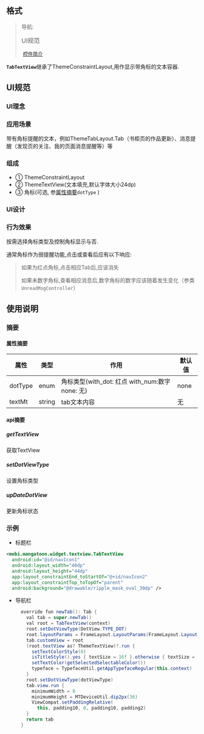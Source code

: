 ## 格式

>导航:
>
><font size="3">UI规范</font> 
>
>​	<font size="2">[控件简介](#UI理念)</font> 

<b>`TabTextView`</b>继承了ThemeConstraintLayout,用作显示带角标的文本容器.

## UI规范

### UI理念

### 应用场景

带有角标提醒的文本，例如ThemeTabLayout.Tab（书柜页的作品更新）、消息提醒（发现页的关注、我的页面消息提醒等）等

### 组成

- ① ThemeConstraintLayout
- ② ThemeTextView(文本填充,默认字体大小24dp)
- ③ 角标(可选, 参[属性摘要](####属性摘要)`dotType` )

### UI设计

### 行为效果

按需选择角标类型及控制角标显示与否.

通常角标作为弱提醒功能,点击或查看后应有以下响应:

> 如果为红点角标,点击相应Tab后,应该消失
>
> 如果未数字角标,查看相应消息后,数字角标的数字应该随着发生变化（参类`UnreadMsgController`）

## 使用说明

### 摘要

#### 属性摘要

| 属性    | 类型   | 作用                                               | 默认值 |
| ------- | ------ | -------------------------------------------------- | ------ |
| dotType | enum   | 角标类型(with_dot: 红点   with_num:数字  none: 无) | none   |
| textMt  | string | tab文本内容                                        | 无     |

#### api摘要

##### getTextView

获取TextView

##### setDotViewType

设置角标类型

##### upDateDotView

更新角标状态

### 示例

+ 标题栏

```xml
<mobi.mangatoon.widget.textview.TabTextView
  android:id="@id/navIcon1"
  android:layout_width="40dp"
  android:layout_height="44dp"
  app:layout_constraintEnd_toStartOf="@+id/navIcon2"
  app:layout_constraintTop_toTopOf="parent"
  android:background="@drawable/ripple_mask_oval_30dp" />
```

+ 导航栏

  ```java
    override fun newTab(): Tab {
      val tab = super.newTab()
      val root = TabTextView(context)
      root.setDotViewType(DotView.TYPE_DOT)
      root.layoutParams = FrameLayout.LayoutParams(FrameLayout.LayoutParams.WRAP_CONTENT, MTDeviceUtil.dip2px(30))
      tab.customView = root
      (root.textView as? ThemeTextView)?.run {
        setTextColorStyle(0)
        isTitleStyle().yes { textSize = 16f }.otherwise { textSize = 14f }
        setTextColor(getSelectedSelectableColor())
        typeface = TypefaceUtil.getAppTypefaceRegular(this.context)
      }
      root.setDotViewType(dotViewType)
      tab.view.run {
        minimumWidth = 0
        minimumHeight = MTDeviceUtil.dip2px(36)
        ViewCompat.setPaddingRelative(
          this, padding10, 0, padding10, padding2)
      }
      return tab
    }
  ```

  
